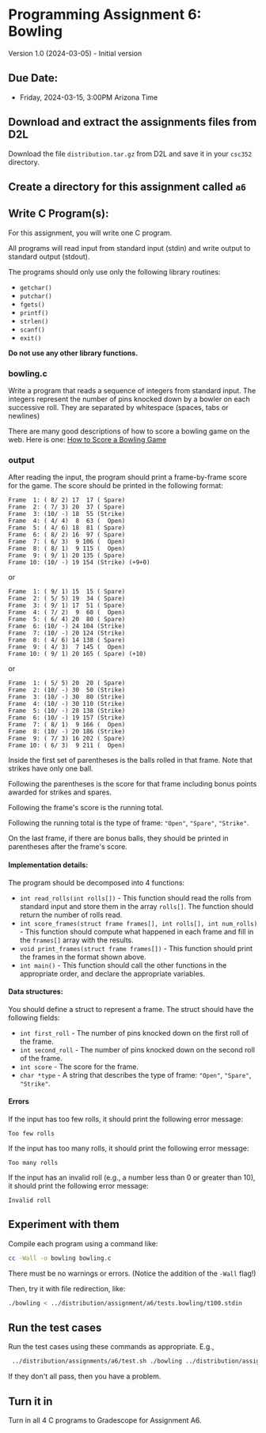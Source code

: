 
<link rel="stylesheet" href="https://unpkg.com/bamboo.css">

# Programming Assignment 6: Bowling 

Version 1.0 (2024-03-05) - Initial version


## Due Date:

* Friday, 2024-03-15, 3:00PM Arizona Time


## Download and extract the assignments files from D2L

Download the file `distribution.tar.gz` from D2L and save it in your `csc352` directory.

## Create a directory for this assignment called `a6`

## Write C Program(s):

For this assignment, you will write one C program.  

All programs will read input from standard input (stdin) and write output to standard output (stdout).

The programs should only use only the following library routines:

* `getchar()`
* `putchar()`
* `fgets()`
* `printf()`
* `strlen()`
* `scanf()`
* `exit()`

**Do not use any other library functions.**


### bowling.c

Write a program that reads a sequence of integers from standard input.  The integers represent the number of pins knocked down by a bowler on each successive roll.  They are separated by whitespace (spaces, tabs or newlines)

There are many good descriptions of how to score a bowling game on the web.  Here is one: [How to Score a Bowling Game](http://www.fryes4fun.com/Bowling/scoring.htm)

### output

After reading the input, the program should print a frame-by-frame score for the game.  The score should be printed in the following format:

```
Frame  1: ( 8/ 2) 17  17 ( Spare)
Frame  2: ( 7/ 3) 20  37 ( Spare)
Frame  3: (10/ -) 18  55 (Strike)
Frame  4: ( 4/ 4)  8  63 (  Open)
Frame  5: ( 4/ 6) 18  81 ( Spare)
Frame  6: ( 8/ 2) 16  97 ( Spare)
Frame  7: ( 6/ 3)  9 106 (  Open)
Frame  8: ( 8/ 1)  9 115 (  Open)
Frame  9: ( 9/ 1) 20 135 ( Spare)
Frame 10: (10/ -) 19 154 (Strike) (+9+0)
```

or 

```
Frame  1: ( 9/ 1) 15  15 ( Spare)
Frame  2: ( 5/ 5) 19  34 ( Spare)
Frame  3: ( 9/ 1) 17  51 ( Spare)
Frame  4: ( 7/ 2)  9  60 (  Open)
Frame  5: ( 6/ 4) 20  80 ( Spare)
Frame  6: (10/ -) 24 104 (Strike)
Frame  7: (10/ -) 20 124 (Strike)
Frame  8: ( 4/ 6) 14 138 ( Spare)
Frame  9: ( 4/ 3)  7 145 (  Open)
Frame 10: ( 9/ 1) 20 165 ( Spare) (+10)
```

or

```
Frame  1: ( 5/ 5) 20  20 ( Spare)
Frame  2: (10/ -) 30  50 (Strike)
Frame  3: (10/ -) 30  80 (Strike)
Frame  4: (10/ -) 30 110 (Strike)
Frame  5: (10/ -) 28 138 (Strike)
Frame  6: (10/ -) 19 157 (Strike)
Frame  7: ( 8/ 1)  9 166 (  Open)
Frame  8: (10/ -) 20 186 (Strike)
Frame  9: ( 7/ 3) 16 202 ( Spare)
Frame 10: ( 6/ 3)  9 211 (  Open)
```

Inside the first set of parentheses is the balls rolled in that frame.  Note that strikes have only one ball.

Following the parentheses is the score for that frame including bonus points awarded for strikes and spares.

Following the frame's score is the running total.

Following the running total is the type of frame: `"Open"`, `"Spare"`, `"Strike"`.

On the last frame, if there are bonus balls, they should be printed in parentheses after the frame's score.


#### Implementation details:

The program should be decomposed into 4 functions:

* `int read_rolls(int rolls[])` - This function should read the rolls from standard input and store them in the array `rolls[]`.  The function should return the number of rolls read.
* `int score_frames(struct frame frames[], int rolls[], int num_rolls)` - This function should compute what happened in each frame and fill in the `frames[]` array with the results.
* `void print_frames(struct frame frames[])` - This function should print the frames in the format shown above.
* `int main()` - This function should call the other functions in the appropriate order, and declare the appropriate variables.

#### Data structures:

You should define a struct to represent a frame.  The struct should have the following fields:

* `int first_roll` - The number of pins knocked down on the first roll of the frame.
* `int second_roll` - The number of pins knocked down on the second roll of the frame.
* `int score` - The score for the frame.
* `char *type` - A string that describes the type of frame: `"Open"`, `"Spare"`, `"Strike"`.

#### Errors

If the input has too few rolls, it should print the following error message:

```
Too few rolls
```

If the input has too many rolls, it should print the following error message:

```
Too many rolls
```

If the input has an invalid roll (e.g., a number less than 0 or greater than 10), it should print the following error message:

```
Invalid roll
```

## Experiment with them

Compile each program using a command like:

```bash
cc -Wall -o bowling bowling.c
```

There must be no warnings or errors.  (Notice the addition of the `-Wall` flag!)

Then, try it with file redirection, like:

```bash
./bowling < ../distribution/assignment/a6/tests.bowling/t100.stdin
```

## Run the test cases

Run the test cases using these commands as appropriate.  E.g.,

```bash
 ../distribution/assignments/a6/test.sh ./bowling ../distribution/assignments/a6/tests.bowling
```

If they don't all pass, then you have a problem.

## Turn it in

Turn in all 4 C programs to Gradescope for Assignment A6.

